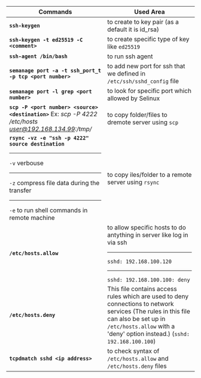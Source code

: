 | Commands | Used Area|
| --- | --- |
| **`ssh-keygen`** | to create to key pair (as a default it is id_rsa) |
| **`ssh-keygen -t ed25519 -C <comment>`** | to create specific type of key like `ed25519` |
| **`ssh-agent /bin/bash`** | to run ssh agent |
| **`semanage port -a -t ssh_port_t -p tcp <port number>`** | to add new port for ssh that we defined in `/etc/ssh/sshd_config` file|
| **`semanage port -l grep <port number>`** | to look for specific port which allowed by Selinux |
|**`scp -P <port number> <source> <destination>`**  Ex: *scp -P 4222 /etc/hosts  user@192.168.134.99:/tmp/* | to copy folder/files to dremote server using `scp`|
|**`rsync -vz -e "ssh -p 4222" source destination`** <br><hr>  `-v` verbouse <br><hr> `-z` compress file data during the transfer <br><hr> `-e` to run shell commands in remote machine| to copy iles/folder to a remote server using `rsync` | 
| **`/etc/hosts.allow`**  | to allow specific hosts to do antything in server like log in via ssh <br><hr> `sshd: 192.168.100.120` <br><hr>`sshd: 192.168.100.100: deny` |
| **`/etc/hosts.deny`**  | This file contains access rules which are used to deny connections to network services (The rules in this file can also be set up in `/etc/hosts.allow` with a 'deny' option instead.) (`sshd: 192.168.100.100`) | 
| **`tcpdmatch sshd <ip address>`** | to check syntax of `/etc/hosts.allow` and `/etc/hosts.deny` files|


